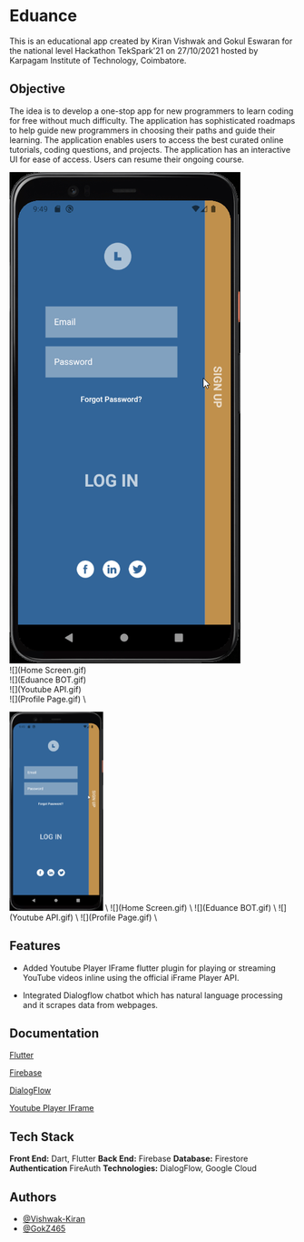 
# Eduance

This is an educational app created by Kiran Vishwak and Gokul Eswaran for the national level Hackathon TekSpark'21 on 27/10/2021 hosted by Karpagam Institute of Technology, Coimbatore.

## Objective

The idea is to develop a one-stop app for new programmers to learn coding for free without much difficulty.
The application has sophisticated roadmaps to help guide new programmers in choosing their paths and guide their learning. The application enables users to access the best curated online tutorials, coding questions, and projects. The application has an interactive UI for ease of access. Users can resume their ongoing course.  

![](Authentication.gif)
\
![](Home Screen.gif)
\
![](Eduance BOT.gif)
\
![](Youtube API.gif)
\
![](Profile Page.gif)
\

<img src="Authentication.gif" height=350>
\
![](Home Screen.gif)
\
![](Eduance BOT.gif)
\
![](Youtube API.gif)
\
![](Profile Page.gif)
\


## Features

- Added Youtube Player IFrame flutter plugin for playing or streaming YouTube videos inline using the official iFrame Player API.

- Integrated Dialogflow chatbot which has natural language processing and it scrapes data from webpages.

## Documentation

[Flutter](https://flutter.dev/docs)

[Firebase](https://firebase.google.com/docs)

[DialogFlow](https://cloud.google.com/dialogflow/docs)

[Youtube Player IFrame](https://pub.dev/packages/youtube_player_iframe)

## Tech Stack

**Front End:**  Dart, Flutter
**Back End:** Firebase
**Database:** Firestore
**Authentication** FireAuth
**Technologies:** DialogFlow, Google Cloud

## Authors

- [@Vishwak-Kiran](https://github.com/Vishwak-Kiran)
- [@GokZ465](https://github.com/GokZ465)
